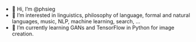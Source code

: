- 👋 Hi, I’m @phsieg
- 👀 I’m interested in linguistics, philosophy of language, formal and natural languages, music, NLP, machine learning, search, ...
- 🌱 I’m currently learning GANs and TensorFlow in Python for image creation.

<!---
phsieg/phsieg is a ✨ special ✨ repository because its `README.md` (this file) appears on your GitHub profile.
You can click the Preview link to take a look at your changes.
--->

